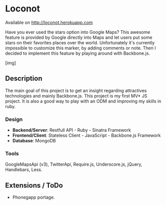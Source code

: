 # Loconot

Available on http://loconot.herokuapp.com

Have you ever used the stars option into Google Maps? This awesome feature is provided by Google directly into Maps and let users put some stars on their favorites places over the world. Unfortunately it's currently impossible to customize this marker, by adding comments or note. Then I decided to implement this feature by playing around with Backbone.js.

[img]

## Description

The main goal of this project is to get an insight regarding attractives technologies and mainly Backbone.js. This project is my first MV* JS project. It is also a good way to play with an ODM and improving my skills in ruby.

### Design
 - **Backend/Server**: Restfull API - Ruby - Sinatra Framework
 - **Frontend/Client**: Stateless Client - JavaScript - Backbone.js Framework
 - **Database**: MongoDB

### Tools
GoogleMapsApi (v3), TwitterApi, Require.js, Underscore.js, jQuery, Handlebars, Less.

## Extensions / ToDo

- Phonegapp portage.

